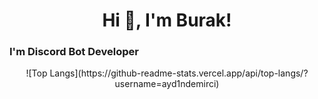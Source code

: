 <h1 align="center">Hi 👋, I'm Burak!</h1>
<h3 align="left">I'm Discord Bot Developer</h3>

<p align="center">![Top Langs](https://github-readme-stats.vercel.app/api/top-langs/?username=ayd1ndemirci)</p>

